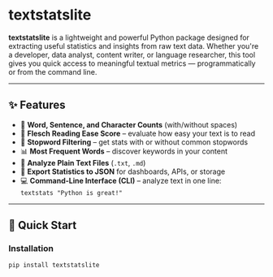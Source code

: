 # textstatslite

**textstatslite** is a lightweight and powerful Python package designed for extracting useful statistics and insights from raw text data. Whether you're a developer, data analyst, content writer, or language researcher, this tool gives you quick access to meaningful textual metrics — programmatically or from the command line.

---

## ✨ Features

- 🔢 **Word, Sentence, and Character Counts** (with/without spaces)
- 🧠 **Flesch Reading Ease Score** – evaluate how easy your text is to read
- 🧹 **Stopword Filtering** – get stats with or without common stopwords
- 📊 **Most Frequent Words** – discover keywords in your content
- 📁 **Analyze Plain Text Files** (`.txt`, `.md`)
- 🧾 **Export Statistics to JSON** for dashboards, APIs, or storage
- 💻 **Command-Line Interface (CLI)** – analyze text in one line:  
  `textstats "Python is great!"`

---

## 🚀 Quick Start

### Installation
```bash
pip install textstatslite
